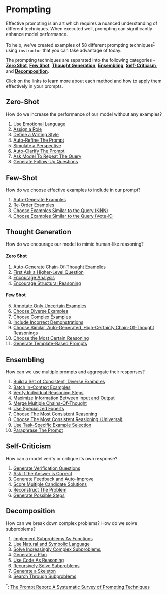 # Prompting

Effective prompting is an art which requires a nuanced understanding of different techniques. When executed well, prompting can significantly enhance model performance.

To help, we've created examples of 58 different prompting techniques<sup><a href="https://arxiv.org/abs/2406.06608">\*</a></sup> using `instructor` that you can take advantage of today.

The prompting techniques are separated into the following categories - [**Zero Shot**](#zero-shot), [**Few Shot**](#few-shot), [**Thought Generation**](#thought-generation), [**Ensembling**](#ensembling), [**Self-Criticism**](#self-criticism), and [**Decomposition**](#decomposition).

Click on the links to learn more about each method and how to apply them effectively in your prompts.

## Zero-Shot
How do we increase the performance of our model without any examples?

1. [Use Emotional Language](zero_shot/emotion_prompting.md)
2. [Assign a Role](zero_shot/role_prompting.md)
3. [Define a Writing Style](zero_shot/style_prompting.md)
4. [Auto-Refine The Prompt](zero_shot/s2a.md)
5. [Simulate a Perspective](zero_shot/simtom.md)
6. [Auto-Clarify The Prompt](zero_shot/rar.md)
7. [Ask Model To Repeat The Query](zero_shot/re2.md)
8. [Generate Follow-Up Questions](zero_shot/self-ask.md)

## Few-Shot

How do we choose effective examples to include in our prompt?

1. [Auto-Generate Examples](few_shot/example_generation/sg_icl.md)
2. [Re-Order Examples](few_shot/example_ordering.md)
3. [Choose Examples Similar to the Query (KNN)](few_shot/exemplar_selection/knn.md)
4. [Choose Examples Similar to the Query (Vote-K)](few_shot/exemplar_selection/vote_k.md)

## Thought Generation

How do we encourage our model to mimic human-like reasoning?

#### Zero Shot

1. [Auto-Generate Chain-Of-Thought Examples](thought_generation/chain_of_thought_zero_shot/analogical_prompting.md)
2. [First Ask a Higher-Level Question](thought_generation/chain_of_thought_zero_shot/step_back_prompting.md)
3. [Encourage Analysis](thought_generation/chain_of_thought_zero_shot/thread_of_thought.md)
4. [Encourage Structural Reasoning](thought_generation/chain_of_thought_zero_shot/tab_cot.md)

#### Few Shot
5. [Annotate Only Uncertain Examples](thought_generation/chain_of_thought_few_shot/active_prompt.md)
6. [Choose Diverse Examples](thought_generation/chain_of_thought_few_shot/auto_cot.md)
7. [Choose Complex Examples](thought_generation/chain_of_thought_few_shot/complexity_based.md)
8. [Include Incorrect Demonstrations](thought_generation/chain_of_thought_few_shot/contrastive.md)
9. [Choose Similar, Auto-Generated, High-Certainty Chain-Of-Thought Reasonings](thought_generation/chain_of_thought_few_shot/memory_of_thought.md)
10. [Choose the Most Certain Reasoning](thought_generation/chain_of_thought_few_shot/uncertainty_routed_cot.md)
11. [Generate Template-Based Prompts](thought_generation/chain_of_thought_few_shot/prompt_mining.md)

## Ensembling

How can we use multiple prompts and aggregate their responses?

1. [Build a Set of Consistent, Diverse Examples](ensembling/cosp.md)
2. [Batch In-Context Examples](ensembling/dense.md)
3. [Verify Individual Reasoning Steps](ensembling/diverse.md)
4. [Maximize Information Between Input and Output](ensembling/max_mutual_information.md)
5. [Merge Multiple Chains-Of-Thought](ensembling/meta_cot.md)
6. [Use Specialized Experts](ensembling/more.md)
7. [Choose The Most Consistent Reasoning](ensembling/self_consistency.md)
8. [Choose The Most Consistent Reasioning (Universal)](ensembling/universal_self_consistency.md)
9. [Use Task-Specific Example Selection](ensembling/usp.md)
10. [Paraphrase The Prompt](ensembling/prompt_paraphrasing.md)

## Self-Criticism

How can a model verify or critique its own response?

1. [Generate Verification Questions](self_criticism/chain_of_verification.md)
2. [Ask If the Answer is Correct](self_criticism/self_calibration.md)
3. [Generate Feedback and Auto-Improve](self_criticism/self_refine.md)
4. [Score Multiple Candidate Solutions](self_criticism/self_verification.md)
5. [Reconstruct The Problem](self_criticism/reversecot.md)
6. [Generate Possible Steps](self_criticism/cumulative_reason.md)

## Decomposition

How can we break down complex problems? How do we solve subproblems?

1. [Implement Subproblems As Functions](decomposition/decomp.md)
2. [Use Natural and Symbolic Language](decomposition/faithful_cot.md)
3. [Solve Increasingly Complex Subproblems](decomposition/least_to_most.md)
4. [Generate a Plan](decomposition/plan_and_solve.md)
5. [Use Code As Reasoning](decomposition/program_of_thought.md)
6. [Recursively Solve Subproblems](decomposition/recurs_of_thought.md)
7. [Generate a Skeleton](decomposition/skeleton_of_thought.md)
8. [Search Through Subproblems](decomposition/tree-of-thought.md)

<sup id="ref-asterisk">\*</sup>: [The Prompt Report: A Systematic Survey of Prompting Techniques](https://arxiv.org/abs/2406.06608)
